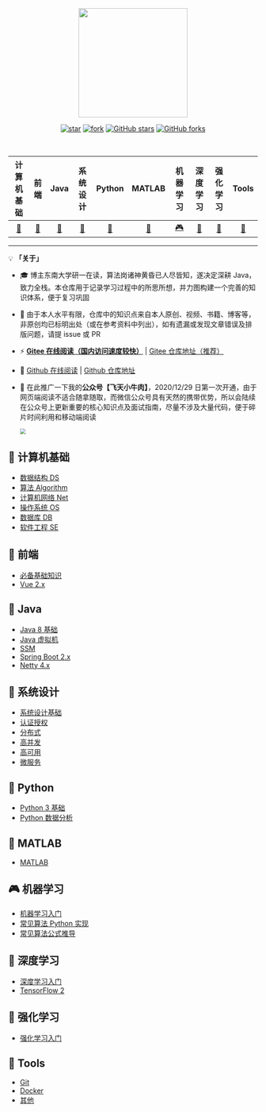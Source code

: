 <br>
<br>

<p align="center">
    <img width="220px" src="https://gitee.com/veal98/images/raw/master/img/LogoMakr_7iKG43.png" >
</p>


<div align="center">

[![star](https://gitee.com/veal98/CS-Wiki/badge/star.svg?theme=dark)](https://gitee.com/veal98/CS-Wiki/stargazers)
[![fork](https://gitee.com/veal98/CS-Wiki/badge/fork.svg?theme=dark)](https://gitee.com/veal98/CS-Wiki/members)
[![GitHub stars](https://img.shields.io/github/stars/Veal98/CS-Wiki?logo=github)](https://github.com/Veal98/CS-Wiki/stargazers)
[![GitHub forks](https://img.shields.io/github/forks/Veal98/CS-Wiki?logo=github)](https://github.com/Veal98/CS-Wiki/network)

<br>

|                          计算机基础                          |                          前端                           |                          Java                           |                          系统设计                           |                          Python                           |                          MATLAB                           |                          机器学习                           |                          深度学习                           |                          强化学习                           |                          Tools                          |
| :----------------------------------------------------------: | :-----------------------------------------------------: | :-----------------------------------------------------: | :---------------------------------------------------------: | :-------------------------------------------------------: | :-------------------------------------------------------: | :---------------------------------------------------------: | :---------------------------------------------------------: | :---------------------------------------------------------: | :-----------------------------------------------------: |
| [📑](https://veal98.gitee.io/cs-wiki/#/README?id=📑-计算机基础) | [🎨](https://veal98.gitee.io/cs-wiki/#/README?id=🎨-前端) | [🍵](https://veal98.gitee.io/cs-wiki/#/README?id=🍵-java) | [👷](https://veal98.gitee.io/cs-wiki/#/README?id=👷-系统设计) | [🚀](https://veal98.gitee.io/cs-wiki/#/README?id=🚀-python) | [🌋](https://veal98.gitee.io/cs-wiki/#/README?id=🌋-matlab) | [🎮](https://veal98.gitee.io/cs-wiki/#/README?id=🎮-机器学习) | [🌺](https://veal98.gitee.io/cs-wiki/#/README?id=🌺-深度学习) | [💊](https://veal98.gitee.io/cs-wiki/#/README?id=💊-强化学习) | [🔨](https://veal98.gitee.io/cs-wiki/#/README?id=🔨-工具) |

</div>

---

💡 **「关于」**

- 🎓 博主东南大学研一在读，算法岗诸神黄昏已人尽皆知，遂决定深耕 Java，致力全栈。本仓库用于记录学习过程中的所思所想，并力图构建一个完善的知识体系，便于复习巩固

- 🙏 由于本人水平有限，仓库中的知识点来自本人原创、视频、书籍、博客等，非原创均已标明出处（或在参考资料中列出），如有遗漏或发现文章错误及排版问题，请提 issue 或 PR

- ⚡ **[Gitee 在线阅读（国内访问速度较快）](https://veal98.gitee.io/cs-wiki)** | [Gitee 仓库地址（推荐）](https://gitee.com/veal98/CS-Wiki)

- 🔮 [Github 在线阅读](https://veal98.github.io/CS-Wiki/) | [Github 仓库地址](https://github.com/Veal98/CS-Wiki)

- 💬 在此推广一下我的**公众号【飞天小牛肉】**，2020/12/29 日第一次开通，由于网页端阅读不适合随拿随取，而微信公众号具有天然的携带优势，所以会陆续在公众号上更新重要的核心知识点及面试指南，尽量不涉及大量代码，便于碎片时间利用和移动端阅读

  <img src="https://gitee.com/veal98/images/raw/master/img/20210102110856.png" style="zoom:70%;" />


## 📑 计算机基础

- [数据结构 DS](https://veal98.gitee.io/cs-wiki/#/README?id=数据结构-ds)
- [算法 Algorithm](https://veal98.gitee.io/cs-wiki/#/README?id=%e7%ae%97%e6%b3%95-algorithm)
- [计算机网络 Net](https://veal98.gitee.io/cs-wiki/#/README?id=%e8%ae%a1%e7%ae%97%e6%9c%ba%e7%bd%91%e7%bb%9c-net)
- [操作系统 OS](https://veal98.gitee.io/cs-wiki/#/README?id=%E6%93%8D%E4%BD%9C%E7%B3%BB%E7%BB%9F-os)
- [数据库 DB](https://veal98.gitee.io/cs-wiki/#/README?id=%e6%95%b0%e6%8d%ae%e5%ba%93-db)
- [软件工程 SE](https://veal98.gitee.io/cs-wiki/#/README?id=%e8%bd%af%e4%bb%b6%e5%b7%a5%e7%a8%8b-se)

## 🎨 前端

- [必备基础知识](https://veal98.gitee.io/cs-wiki/#/README?id=%e5%bf%85%e5%a4%87%e5%9f%ba%e7%a1%80%e7%9f%a5%e8%af%86)
- [Vue 2.x](https://veal98.gitee.io/cs-wiki/#/README?id=vue-2x)

## 🍵 Java

- [Java 8 基础](https://veal98.gitee.io/cs-wiki/#/README?id=java-8-%e5%9f%ba%e7%a1%80)
- [Java 虚拟机](https://veal98.gitee.io/cs-wiki/#/README?id=java-%e8%99%9a%e6%8b%9f%e6%9c%ba)
- [SSM](https://veal98.gitee.io/cs-wiki/#/README?id=ssm)
- [Spring Boot 2.x](https://veal98.gitee.io/cs-wiki/#/README?id=spring-boot-2x)
- [Netty 4.x](https://veal98.gitee.io/cs-wiki/#/README?id=%e2%91%a2-netty-4x)

## 👷 系统设计

- [系统设计基础](https://veal98.gitee.io/cs-wiki/#/README?id=%e7%b3%bb%e7%bb%9f%e8%ae%be%e8%ae%a1%e5%9f%ba%e7%a1%80)
- [认证授权](https://veal98.gitee.io/cs-wiki/#/README?id=%e8%ae%a4%e8%af%81%e6%8e%88%e6%9d%83)
- [分布式](https://veal98.gitee.io/cs-wiki/#/README?id=%e5%88%86%e5%b8%83%e5%bc%8f)
- [高并发](https://veal98.gitee.io/cs-wiki/#/README?id=%e9%ab%98%e5%b9%b6%e5%8f%91)
- [高可用](https://veal98.gitee.io/cs-wiki/#/README?id=%e9%ab%98%e5%8f%af%e7%94%a8)
- [微服务](https://veal98.gitee.io/cs-wiki/#/README?id=%e5%be%ae%e6%9c%8d%e5%8a%a1)

## 🚀 Python

- [Python 3 基础](https://veal98.gitee.io/cs-wiki/#/README?id=python-3-%e5%9f%ba%e7%a1%80)
- [Python 数据分析](https://veal98.gitee.io/cs-wiki/#/README?id=python-%e6%95%b0%e6%8d%ae%e5%88%86%e6%9e%90)

## 🌋 MATLAB

- [MATLAB](https://veal98.gitee.io/cs-wiki/#/README?id=%f0%9f%8c%8b-matlab)

## 🎮 机器学习

- [机器学习入门](https://veal98.gitee.io/cs-wiki/#/README?id=%e6%9c%ba%e5%99%a8%e5%ad%a6%e4%b9%a0%e5%85%a5%e9%97%a8)
- [常见算法 Python 实现](https://veal98.gitee.io/cs-wiki/#/README?id=%e5%b8%b8%e8%a7%81%e7%ae%97%e6%b3%95-python-%e5%ae%9e%e7%8e%b0)
- [常见算法公式推导](https://veal98.gitee.io/cs-wiki/#/README?id=%e5%b8%b8%e8%a7%81%e7%ae%97%e6%b3%95%e5%85%ac%e5%bc%8f%e6%8e%a8%e5%af%bc)

## 🌺 深度学习

- [深度学习入门](https://veal98.gitee.io/cs-wiki/#/README?id=%e6%b7%b1%e5%ba%a6%e5%ad%a6%e4%b9%a0%e5%85%a5%e9%97%a8)
- [TensorFlow 2](https://veal98.gitee.io/cs-wiki/#/README?id=tensorflow-2)

## 💊 强化学习

- [强化学习入门](https://veal98.gitee.io/cs-wiki/#/README?id=%e5%bc%ba%e5%8c%96%e5%ad%a6%e4%b9%a0%e5%85%a5%e9%97%a8)

## 🔨 Tools

- [Git](https://veal98.gitee.io/cs-wiki/#/README?id=git)
- [Docker](https://veal98.gitee.io/cs-wiki/#/README?id=docker)
- [其他](https://veal98.gitee.io/cs-wiki/#/README?id=其他)